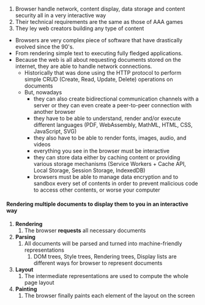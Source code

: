 1. Browser handle network, content display, data storage and content security all in a very interactive way
2. Their technical requirements are the same as those of AAA games
3. They ley web creators building any type of content

- Browsers are very complex piece of software that have drastically evolved since the 90's.
- From rendering simple text to executing fully fledged applications.
- Because the web is all about requesting documents stored on the internet, they are able to handle network connections.
	- Historically that was done using the HTTP protocol to perform simple CRUD (Create, Read, Update, Delete) operations on documents
	- But, nowadays
		- they can also create bidirectional communication channels with a server or they can even create a peer-to-peer connection with another browser
		- they have to be able to understand, render and/or execute different languages (PDF, WebAssembly, MathML, HTML, CSS, JavaScript, SVG)
		- they also have to be able to render fonts, images, audio, and videos
		- everything you see in the browser must be interactive
		- they can store data either by caching content or providing various storage mechanisms (Service Workers + Cache API, Local Storage, Session Storage, IndexedDB)
		- browsers must be able to manage data encryption and to sandbox every set of contents in order to prevent malicious code to access other contents, or worse your computer

#### Rendering multiple documents to display them to you in an interactive way
1. **Rendering**
	1. The browser **requests** all necessary documents
2. **Parsing**
	1. All documents will be parsed and turned into machine-friendly representations
		1. DOM trees, Style trees, Rendering trees, Display lists are different ways for browser to represent documents
3. **Layout**
	1. The intermediate representations are used to compute the whole page layout
4. **Painting**
	1. The browser finally paints each element of the layout on the screen